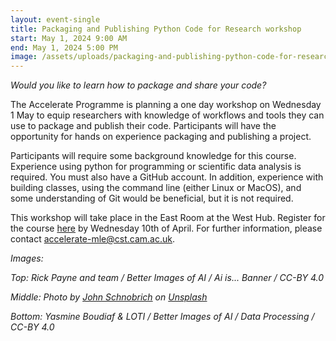 ```yaml
---
layout: event-single
title: Packaging and Publishing Python Code for Research workshop
start: May 1, 2024 9:00 AM
end: May 1, 2024 5:00 PM
image: /assets/uploads/packaging-and-publishing-python-code-for-research-workshop-1-.jpg
---
```

*Would you like to learn how to package and share your code?*

The Accelerate Programme is planning a one day workshop on Wednesday 1 May to equip researchers with knowledge of workflows and tools they can use to package and publish their code. Participants will have the opportunity for hands on experience packaging and publishing a project. 

Participants will require some background knowledge for this course. Experience using python for 
programming or scientific data analysis is required. You must also have a GitHub account. In addition, experience with building classes, using the command line (either Linux or MacOS), and some understanding of Git would be beneficial, but it is not required.

This workshop will take place in the East Room at the West Hub. Register for the course [here](https://forms.office.com/Pages/ResponsePage.aspx?id=RQSlSfq9eUut41R7TzmG6SaVOxbmBOdAg9GzbnrB5IRUMDhCTTlKOU0zSjVIMFUxRTdEM0Y0QUpHWS4u) by Wednesday 10th of April. For further information, please contact accelerate-mle@cst.cam.ac.uk.

*I﻿mages:* 

*T﻿op: Rick Payne and team / Better Images of AI / Ai is... Banner / CC-BY 4.0*

*M﻿iddle: Photo by [John Schnobrich](https://unsplash.com/@johnishappysometimes?utm_content=creditCopyText&utm_medium=referral&utm_source=unsplash) on [Unsplash](https://unsplash.com/photos/three-person-pointing-the-silver-laptop-computer-2FPjlAyMQTA?utm_content=creditCopyText&utm_medium=referral&utm_source=unsplash)*

*B﻿ottom: Yasmine Boudiaf & LOTI / Better Images of AI / Data Processing / CC-BY 4.0*
